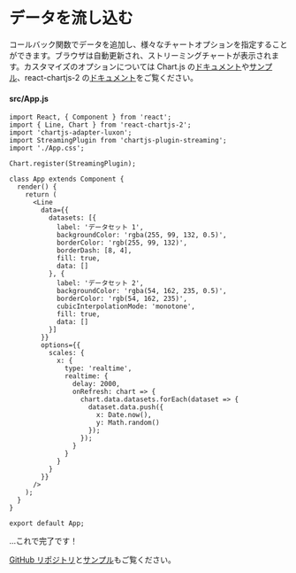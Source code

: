 # データを流し込む

コールバック関数でデータを追加し、様々なチャートオプションを指定することができます。ブラウザは自動更新され、ストリーミングチャートが表示されます。カスタマイズのオプションについては Chart.js の[ドキュメント](https://www.chartjs.org/docs)や[サンプル](https://www.chartjs.org/samples)、react-chartjs-2 の[ドキュメント](https://github.com/reactchartjs/react-chartjs-2)をご覧ください。

#### src/App.js

```jsx{15-19,22-26,34-44}
import React, { Component } from 'react';
import { Line, Chart } from 'react-chartjs-2';
import 'chartjs-adapter-luxon';
import StreamingPlugin from 'chartjs-plugin-streaming';
import './App.css';

Chart.register(StreamingPlugin);

class App extends Component {
  render() {
    return (
      <Line
        data={{
          datasets: [{
            label: 'データセット 1',
            backgroundColor: 'rgba(255, 99, 132, 0.5)',
            borderColor: 'rgb(255, 99, 132)',
            borderDash: [8, 4],
            fill: true,
            data: []
          }, {
            label: 'データセット 2',
            backgroundColor: 'rgba(54, 162, 235, 0.5)',
            borderColor: 'rgb(54, 162, 235)',
            cubicInterpolationMode: 'monotone',
            fill: true,
            data: []
          }]
        }}
        options={{
          scales: {
            x: {
              type: 'realtime',
              realtime: {
                delay: 2000,
                onRefresh: chart => {
                  chart.data.datasets.forEach(dataset => {
                    dataset.data.push({
                      x: Date.now(),
                      y: Math.random()
                    });
                  });
                }
              }
            }
          }
        }}
      />
    );
  }
}

export default App;
```

...これで完了です！

[GitHub リポジトリ](https://github.com/nagix/chartjs-plugin-streaming)と[サンプル](../../samples/)もご覧ください。
